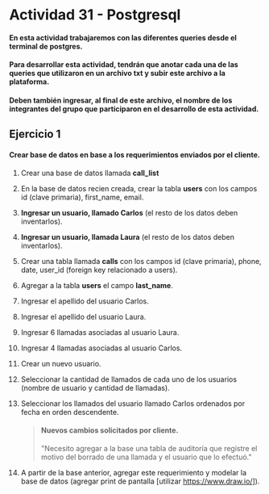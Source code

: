 # Actividad 31 - Postgresql

#### En esta actividad trabajaremos con las diferentes queries desde el terminal de postgres.
#### Para desarrollar esta actividad, tendrán que anotar cada una de las queries que utilizaron en un archivo **txt** y subir este archivo a la plataforma.
#### Deben también ingresar, al final de este archivo, el nombre de los integrantes del grupo que participaron en el desarrollo de esta actividad.


## Ejercicio 1

#### Crear base de datos en base a los requerimientos enviados por el cliente.

1. Crear una base de datos llamada **call_list**
2. En la base de datos recien creada, crear la tabla **users** con los campos id (clave primaria), first_name, email.
3. **Ingresar un usuario, llamado Carlos** (el resto de los datos deben inventarlos).
4. **Ingresar un usuario, llamada Laura** (el resto de los datos deben inventarlos).
5. Crear una tabla llamada **calls** con los campos id (clave primaria), phone, date, user_id (foreign key relacionado a users).
6. Agregar a la tabla **users** el campo **last_name**.
7. Ingresar el apellido del usuario Carlos.
8. Ingresar el apellido del usuario Laura.
9. Ingresar 6 llamadas asociadas al usuario Laura.
10. Ingresar 4 llamadas asociadas al usuario Carlos.
11. Crear un nuevo usuario.
12. Seleccionar la cantidad de llamados de cada uno de los usuarios (nombre de usuario y cantidad de llamadas).
13. Seleccionar los llamados del usuario llamado Carlos ordenados por fecha en orden descendente.



	>#### Nuevos cambios solicitados por cliente.
	>
	>"Necesito agregar a la base una tabla de auditoría que registre el motivo del borrado de una llamada y el usuario que lo efectuó."

14. A partir de la base anterior, agregar este requerimiento y modelar la base de datos (agregar print de pantalla [utilizar <a href="https://www.draw.io/">https://www.draw.io/</a>]).
